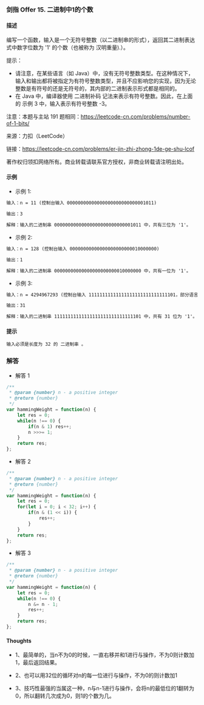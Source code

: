 ### 剑指 Offer 15. 二进制中1的个数

#### 描述

编写一个函数，输入是一个无符号整数（以二进制串的形式），返回其二进制表达式中数字位数为 '1' 的个数（也被称为 汉明重量).）。


提示：

+ 请注意，在某些语言（如 Java）中，没有无符号整数类型。在这种情况下，输入和输出都将被指定为有符号整数类型，并且不应影响您的实现，因为无论整数是有符号的还是无符号的，其内部的二进制表示形式都是相同的。
+ 在 Java 中，编译器使用 二进制补码 记法来表示有符号整数。因此，在上面的 示例 3 中，输入表示有符号整数 -3。

注意：本题与主站 191 题相同：https://leetcode-cn.com/problems/number-of-1-bits/

来源：力扣（LeetCode）

链接：https://leetcode-cn.com/problems/er-jin-zhi-zhong-1de-ge-shu-lcof

著作权归领扣网络所有。商业转载请联系官方授权，非商业转载请注明出处。

#### 示例

+ 示例 1:
```md
输入：n = 11 (控制台输入 00000000000000000000000000001011)

输出：3

解释：输入的二进制串 00000000000000000000000000001011 中，共有三位为 '1'。
```
+ 示例 2:
```md
输入：n = 128 (控制台输入 00000000000000000000000010000000)

输出：1

解释：输入的二进制串 00000000000000000000000010000000 中，共有一位为 '1'。
```
+ 示例 3:
```md
输入：n = 4294967293 (控制台输入 11111111111111111111111111111101，部分语言中 n = -3）

输出：31

解释：输入的二进制串 11111111111111111111111111111101 中，共有 31 位为 '1'。
```


#### 提示
```md
输入必须是长度为 32 的 二进制串 。
```

### 解答

+ 解答 1
```js
/**
 * @param {number} n - a positive integer
 * @return {number}
 */
var hammingWeight = function(n) {
    let res = 0;
    while(n !== 0) {
        if(n & 1) res++;
        n >>>= 1;
    }
    return res;
};
```

+ 解答 2
```js
/**
 * @param {number} n - a positive integer
 * @return {number}
 */
var hammingWeight = function(n) {
    let res = 0;
    for(let i = 0; i < 32; i++) {
        if(n & (1 << i)) {
            res++;
        }
    }
    return res;
};
```

+ 解答 3
```js
/**
 * @param {number} n - a positive integer
 * @return {number}
 */
var hammingWeight = function(n) {
    let res = 0;
    while(n !== 0) {
        n &= n - 1;
        res++;
    }
    return res;
};
```

#### Thoughts

+ 1、最简单的，当n不为0的时候，一直右移并和1进行与操作，不为0则计数加1，最后返回结果。

+ 2、也可以用32位的循环对n的每一位进行与操作，不为0的则计数加1

+ 3、技巧性最强的当属这一种，n与n-1进行与操作，会将n的最低位的1翻转为0，所以翻转几次成为0，则1的个数为几。